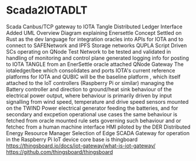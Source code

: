 # Scada2IOTADLT
Scada Canbus/TCP gateway to IOTA Tangle Distributed Ledger Interface 
Added UML Overview Diagram explaining Enersettle Concept 
Settled on Rust as the dev language for integration oracles into APIs for IOTA  and to connect to SAFENetwork and IPFS Storage networks
QUPLA Script  Driven SCs  operating on QNode Test Network  to be tested and validated in handling of monitoring and control plane generated logging info for posting to IOTA TANGLE from  an EnerSettle oracle attached QNode Gateway
The iotaledger/bee which consolidates and ports IOTA's current reference platforms for IOTA and QUBIC will be the baseline platform , which itself  attached to the IoT controllers (Raspberry Pi or similar) managing the Battery controller and direction to ground/heat sink  behaviour of the electrical power output, where behaviour is primarily driven by input signalling from wind speed, temperature and drive speed sensors mounted on the TWIND Power electrical generator feeding the batteries, and for secondary and excpetion operational use cases the same behaviour is fetched from oracle mounted rule sets governing such behaviour  and or fetchec from a human machine interface HMI piloted by the DER Distributed Energy Resource Manager
Selection of Edge SCADA Gateway for operation in the Raspberry Pi IoT device core base  is thingboard https://thingsboard.io/docs/iot-gateway/what-is-iot-gateway/ https://github.com/thingsboard/thingsboard 

